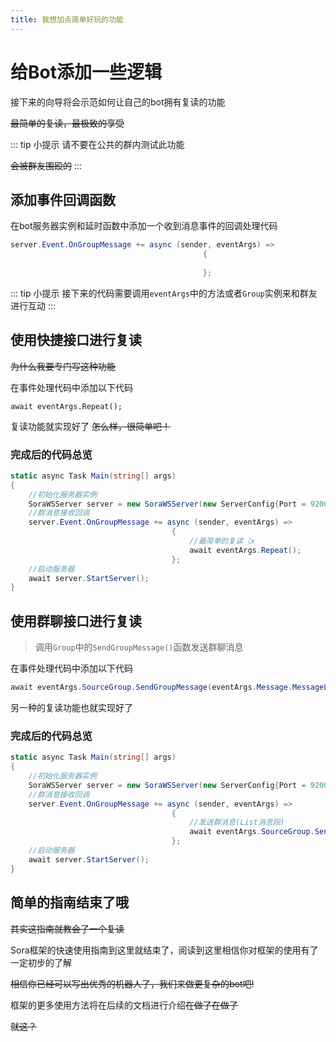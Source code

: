 ```yaml
---
title: 我想加点简单好玩的功能
---
```


# 给Bot添加一些逻辑

接下来的向导将会示范如何让自己的bot拥有复读的功能 

~~最简单的复读，最极致的享受~~

::: tip 小提示
请不要在公共的群内测试此功能

~~会被群友围殴的~~
:::

## 添加事件回调函数

在bot服务器实例和延时函数中添加一个收到消息事件的回调处理代码

```csharp
server.Event.OnGroupMessage += async (sender, eventArgs) =>
                                           {
                                               
                                           };
```

::: tip 小提示
接下来的代码需要调用`eventArgs`中的方法或者`Group`实例来和群友进行互动
::: 

## 使用快捷接口进行复读

~~为什么我要专门写这种功能~~

在事件处理代码中添加以下代码

```
await eventArgs.Repeat();
```

复读功能就实现好了 ~~怎么样，很简单吧！~~

### 完成后的代码总览

```csharp
static async Task Main(string[] args)
{
    //初始化服务器实例
    SoraWSServer server = new SoraWSServer(new ServerConfig{Port = 9200});
    //群消息接收回调
    server.Event.OnGroupMessage += async (sender, eventArgs) =>
                                    {
                                        //最简单的复读（x
                                        await eventArgs.Repeat();
                                    };
    //启动服务器
    await server.StartServer();
}
```

## 使用群聊接口进行复读

> 调用`Group`中的`SendGroupMessage()`函数发送群聊消息

在事件处理代码中添加以下代码

```csharp
await eventArgs.SourceGroup.SendGroupMessage(eventArgs.Message.MessageList);
```

另一种的复读功能也就实现好了

### 完成后的代码总览

```csharp
static async Task Main(string[] args)
{
    //初始化服务器实例
    SoraWSServer server = new SoraWSServer(new ServerConfig{Port = 9200});
    //群消息接收回调
    server.Event.OnGroupMessage += async (sender, eventArgs) =>
                                    {
                                        //发送群消息(List消息段)
                                        await eventArgs.SourceGroup.SendGroupMessage(eventArgs.Message.MessageList);
                                    };
    //启动服务器
    await server.StartServer();
}
```

## 简单的指南结束了哦

~~其实这指南就教会了一个复读~~

Sora框架的快速使用指南到这里就结束了，阅读到这里相信你对框架的使用有了一定初步的了解

~~相信你已经可以写出优秀的机器人了，我们来做更复杂的bot吧!~~

框架的更多使用方法将在后续的文档进行介绍~~在做了在做了~~



~~就这？~~